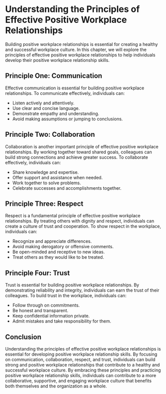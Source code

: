 Understanding the Principles of Effective Positive Workplace Relationships
=============================================================================================================================================

Building positive workplace relationships is essential for creating a healthy and successful workplace culture. In this chapter, we will explore the principles of effective positive workplace relationships to help individuals develop their positive workplace relationship skills.

Principle One: Communication
----------------------------

Effective communication is essential for building positive workplace relationships. To communicate effectively, individuals can:

* Listen actively and attentively.
* Use clear and concise language.
* Demonstrate empathy and understanding.
* Avoid making assumptions or jumping to conclusions.

Principle Two: Collaboration
----------------------------

Collaboration is another important principle of effective positive workplace relationships. By working together toward shared goals, colleagues can build strong connections and achieve greater success. To collaborate effectively, individuals can:

* Share knowledge and expertise.
* Offer support and assistance when needed.
* Work together to solve problems.
* Celebrate successes and accomplishments together.

Principle Three: Respect
------------------------

Respect is a fundamental principle of effective positive workplace relationships. By treating others with dignity and respect, individuals can create a culture of trust and cooperation. To show respect in the workplace, individuals can:

* Recognize and appreciate differences.
* Avoid making derogatory or offensive comments.
* Be open-minded and receptive to new ideas.
* Treat others as they would like to be treated.

Principle Four: Trust
---------------------

Trust is essential for building positive workplace relationships. By demonstrating reliability and integrity, individuals can earn the trust of their colleagues. To build trust in the workplace, individuals can:

* Follow through on commitments.
* Be honest and transparent.
* Keep confidential information private.
* Admit mistakes and take responsibility for them.

Conclusion
----------

Understanding the principles of effective positive workplace relationships is essential for developing positive workplace relationship skills. By focusing on communication, collaboration, respect, and trust, individuals can build strong and positive workplace relationships that contribute to a healthy and successful workplace culture. By embracing these principles and practicing positive workplace relationship skills, individuals can contribute to a more collaborative, supportive, and engaging workplace culture that benefits both themselves and the organization as a whole.
